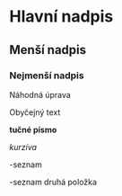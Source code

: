 # Hlavní nadpis

## Menší nadpis

### Nejmenší nadpis

Náhodná úprava

Obyčejný text

**tučné písmo**

*kurzíva*

-seznam

-seznam druhá položka
